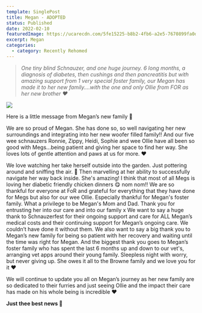 ```yaml
---
template: SinglePost
title: Megan - ADOPTED
status: Published
date: 2022-02-10
featuredImage: https://ucarecdn.com/5fe15225-b8b2-4fb6-a2e5-7670899fa0da/-/crop/515x398/0,58/-/preview/
excerpt: Megan
categories:
  - category: Recently Rehomed
---
```

> *One tiny blind Schnauzer, and one huge journey. 6 long months, a diagnosis of diabetes, then cushings and then pancreatitis but with amazing support from 1 very special foster family, our Megan has made it to her new family….with the one and only Ollie from FOR as her new brother ❤️*

![](https://ucarecdn.com/ef332a90-c972-4392-acc6-399032be7c7f/)


Here is a little message from Megan’s new family 🥰


We are so proud of Megan. She has done so, so well navigating her new surroundings and integrating into her new woofer filled family!! And our five wee schnauzers Ronnie, Zippy, Heidi, Sophie and wee Ollie have all been so good with Megs...being patient and giving her space to find her way. She loves lots of gentle attention and paws at us for more. ❤

  We love watching her take herself outside into the garden. Just pottering around and sniffing the air. 🙂 Then marvelling at her ability to successfully navigate her way back inside. She's amazing! I think that most of all Megs is loving her diabetic friendly chicken dinners 😋 nom nom!! We are so thankful for everyone at FoR and grateful for everything that they have done for Megs but also for our wee Ollie. Especially thankful for Megan's foster family. What a privilege to be Megan's Mom and Dad. Thank you for entrusting her into our care and into our family x
We want to say a huge thank to Schnauzerfest for their ongoing support and care for ALL Megan’s medical costs and their continuing support for Megan’s ongoing care. We couldn’t have done it without them. We also want to say a big thank you to Megan’s new family for being so patient with her recovery and waiting until the time was right for Megan. And the biggest thank you goes to Megan’s foster family who has spent the last 6 months up and down to our vet's, arranging vet apps around their young family. Sleepless night with worry, but never giving up. She owes it all to the Browne family and we love you for it ❤️


We will continue to update you all on Megan’s journey as her new family are so dedicated to their furries and just seeing Ollie and the impact their care has made on his whole being is incredible ❤️


**Just thee best news 🥰**